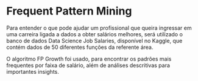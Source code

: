 # Frequent Pattern Mining

Para entender o que pode ajudar um profissional que queira ingressar em uma carreira ligada a
dados a obter salários melhores, será utilizado o banco de dados Data
Science Job Salaries, disponível no Kaggle, que contém dados de 50 diferentes funções da
referente área.

O algoritmo FP Growth foi usado, para encontrar os padrões mais
frequentes por faixa de salário, além de análises descritivas para importantes insights. 
